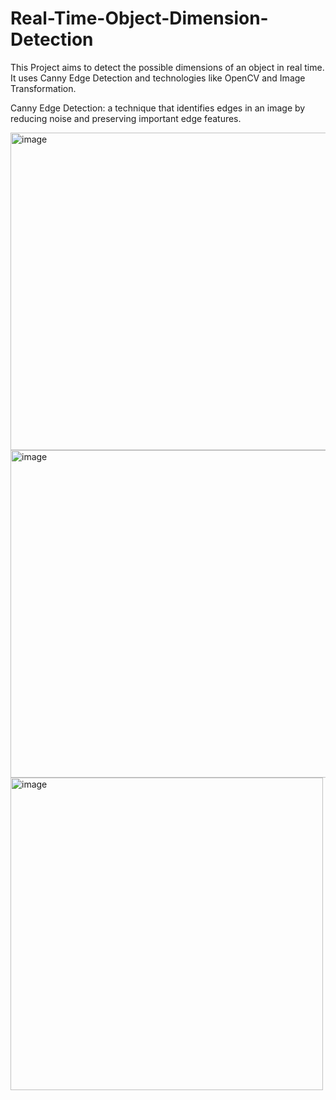 # Real-Time-Object-Dimension-Detection
This Project aims to detect the possible dimensions of an object in real time.
It uses Canny Edge Detection and technologies like OpenCV and Image Transformation.

Canny Edge Detection:  a technique that identifies edges in an image by reducing noise and preserving important edge features.


<img width="508" alt="image" src="https://github.com/ShringiVyas/Real-Time-Object-Dimension-Detection/assets/118166602/33dd7587-596e-482b-9515-50ce46fcd0f8">
<img width="524" alt="image" src="https://github.com/ShringiVyas/Real-Time-Object-Dimension-Detection/assets/118166602/f2320dbf-efc6-4bec-95ff-3e803b49ed6d">
<img width="500" alt="image" src="https://github.com/ShringiVyas/Real-Time-Object-Dimension-Detection/assets/118166602/0332fe79-8a09-475e-b707-977ebb47efbc">


